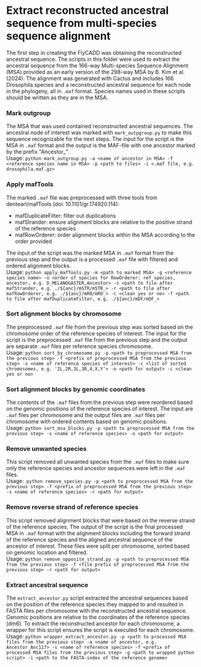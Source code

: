 # Extract reconstructed ancestral sequence from multi-species sequence alignment

The first step in creating the FlyCADD was obtaining the reconstructed ancestral sequence. The scripts in this folder were used to extract the ancestral sequence from the 166-way Multi-species Sequence Alignment (MSA) provided as an early version of the 298-way MSA by B. Kim et al. (2024). The alignment was generated with Cactus and includes 166 Drosophila species and a reconstructed ancestral sequence for each node in the phylogeny, all in `.maf` format. Species names used in these scripts should be written as they are in the MSA.

### Mark outgroup
The MSA that was used contained reconstructed ancestral sequences. The ancestral node of interest was marked with `mark_outpgroup.py` to make this sequence recognizable for the next steps. The input for the script is the MSA in `.maf` format and the output is the MAF-file with one ancestor marked by the prefix "Ancestor_".  <br />
Usage: `python mark_outgroup.py -a <name of ancestor in MSA> -f <reference species name in MSA> -p <path to files> -i <.maf file, e.g. drosophila.maf.gz>`

### Apply mafTools
The marked `.maf` file was preprocessed with three tools from dentearl/mafTools (doi: 10.1101/gr.174920.114):
- mafDuplicateFilter: filter out duplications
- mafStrander: ensure alignment blocks are relative to the positive strand of the reference species
- mafRowOrderer: order alignment blocks within the MSA according to the order provided

The input of the script was the marked MSA in `.maf` format from the previous step and the output is a processed `.maf` file with filtered and ordered alignment blocks. <br />
Usage: `python apply_mafTools.py -m <path to marked MSA> -g <reference species name> -o <order of species for RowOrderer: ref_species, ancestor, e.g. D_MELANOGASTER,Ancestor> -s <path to file after mafStrander, e.g. ./${anc}/mSTR/mSTR_> -r <path to file after mafRowOrderer, e.g. ./${anc}/mRO/mRO_> -c <clean yes or no> -f <path to file after mafDuplicateFilter, e.g. ./${anc}/mDF/mDF_>`

### Sort alignment blocks by chromosome
The preprocessed `.maf` file from the previous step was sorted based on the chromosome order of the reference species of interest. The input for the script is the preprocessed `.maf` file from the previous step and the output are separate `.maf` files per reference species chromosome.<br />
Usage: `python sort_by_chromosome.py -p <path to preprocessed MSA from the previous step> -f <prefix of preprocessed MSA from the previous step> -s <name of reference species of interest> -c <list of sorted chromosomes, e.g. '2L,2R,3L,3R,4,X,Y'> -o <path for output> -c <clean yes or no>`

### Sort alignment blocks by genomic coordinates
The contents of the `.maf` files from the previous step were reordered based on the genomic positions of the reference species of interest. The input are `.maf` files per chromosome and the output files are `.maf` files per chromosome with ordered contents based on genomic positions.<br />
Usage: `python sort_msa_blocks.py -p <path to preprocessed MSA from the previous step> -s <name of reference species> -o <path for output>`

### Remove unwanted species
This script removed all unwanted species from the `.maf` files to make sure only the reference species and ancestor sequences were left in the `.maf` files.<br />
Usage:` python remove_species.py -p <path to preprocessed MSA from the previous step> -f <prefix of preprocessed MSA from the previous step> -s <name of reference species> -r <path for output>`

### Remove reverse strand of reference species
This script removed alignment blocks that were based on the reverse strand of the reference species. The output of the script is the final processed MSA in `.maf` format with the alignment blocks including the forward strand of the reference species and the aligned ancestral sequence of the ancestor of interest. These files were split per chromosome, sorted based on genomic location and filtered.<br />
Usage: `python remove_opposite_strand.py -p <path to preprocessed MSA from the previous step> -f <file prefix of preprocessed MSA from the previous step> -r <path for output>`

### Extract ancestral sequence
The `extract_ancestor.py` script extracted the ancestral sequences based on the position of the reference species they mapped to and resulted in FASTA files per chromosome with the reconstructed ancestral sequence. Genomic positions are relative to the coordinates of the reference species (dm6). To extract the reconstructed ancestor for each chromosome, a wrapper for this script ensures the script is executed for each chromosome.<br />
Usage: `python wrapper_extract_ancestor.py -p <path to processed MSA files from the previous step> -a <name of ancestor, e.g. Ancestor_Anc117> -s <name of reference species> -f <prefix of processed MSA files from the previous step> -g <path to wrapped python script> -i <path to the FASTA-index of the reference genome>`